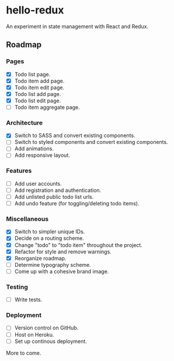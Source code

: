 # hello-redux

An experiment in state management with React and Redux.

## Roadmap

### Pages

- [x] Todo list page.
- [x] Todo item add page.
- [x] Todo item edit page.
- [x] Todo list add page.
- [x] Todo list edit page.
- [ ] Todo item aggregate page.

### Architecture

- [x] Switch to SASS and convert existing components.
- [ ] Switch to styled components and convert existing components.
- [ ] Add animations.
- [ ] Add responsive layout.

### Features

- [ ] Add user accounts.
- [ ] Add registration and authentication.
- [ ] Add unlisted public todo list urls.
- [ ] Add undo feature (for toggling/deleting todo items).

### Miscellaneous

- [x] Switch to simpler unique IDs.
- [x] Decide on a routing scheme.
- [x] Change "todo" to "todo item" throughout the project.
- [x] Refactor for style and remove warnings.
- [x] Reorganize roadmap.
- [ ] Determine typography scheme.
- [ ] Come up with a cohesive brand image.

### Testing

- [ ] Write tests.

### Deployment

- [ ] Version control on GitHub.
- [ ] Host on Heroku.
- [ ] Set up continous deployment.

More to come.
